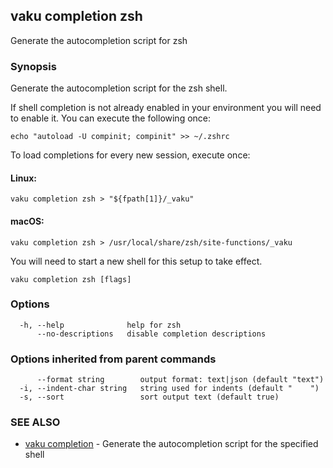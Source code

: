 ## vaku completion zsh

Generate the autocompletion script for zsh

### Synopsis

Generate the autocompletion script for the zsh shell.

If shell completion is not already enabled in your environment you will need
to enable it.  You can execute the following once:

	echo "autoload -U compinit; compinit" >> ~/.zshrc

To load completions for every new session, execute once:

#### Linux:

	vaku completion zsh > "${fpath[1]}/_vaku"

#### macOS:

	vaku completion zsh > /usr/local/share/zsh/site-functions/_vaku

You will need to start a new shell for this setup to take effect.


```
vaku completion zsh [flags]
```

### Options

```
  -h, --help              help for zsh
      --no-descriptions   disable completion descriptions
```

### Options inherited from parent commands

```
      --format string        output format: text|json (default "text")
  -i, --indent-char string   string used for indents (default "    ")
  -s, --sort                 sort output text (default true)
```

### SEE ALSO

* [vaku completion](vaku_completion.md)	 - Generate the autocompletion script for the specified shell

